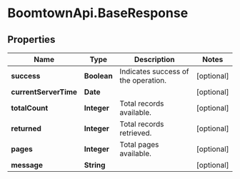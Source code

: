 # BoomtownApi.BaseResponse

## Properties
Name | Type | Description | Notes
------------ | ------------- | ------------- | -------------
**success** | **Boolean** | Indicates success of the operation. | [optional] 
**currentServerTime** | **Date** |  | [optional] 
**totalCount** | **Integer** | Total records available. | [optional] 
**returned** | **Integer** | Total records retrieved. | [optional] 
**pages** | **Integer** | Total pages available. | [optional] 
**message** | **String** |  | [optional] 


